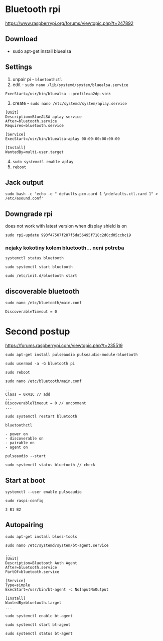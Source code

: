 # Bluetooth rpi

https://www.raspberrypi.org/forums/viewtopic.php?t=247892

## Download 

- sudo apt-get install bluealsa

## Settings

1. unpair pi - ```bluetoothctl```
2. edit - ```sudo nano /lib/systemd/system/bluealsa.service```

```
ExecStart=/usr/bin/bluealsa --profile=a2dp-sink
```

3. create - ```sudo nano /etc/systemd/system/aplay.service```

```
[Unit]
Description=BlueALSA aplay service
After=bluetooth.service
Requires=bluetooth.service
    
[Service]
ExecStart=/usr/bin/bluealsa-aplay 00:00:00:00:00:00
    
[Install]
WantedBy=multi-user.target
```

4. ```sudo systemctl enable aplay```
5. ```reboot```

## Jack output

```sudo bash -c 'echo -e " defaults.pcm.card 1 \ndefaults.ctl.card 1" > /etc/asound.conf'```

## Downgrade rpi

does not work with latest version when display shield is on

```sudo rpi-update 993f47507f287f5da56495f718c2d0cd05ccbc19```

### nejaky kokotiny kolem bluetooth... neni potreba

```systemctl status bluetooth```

```sudo systemctl start bluetooth```

```sudo /etc/init.d/bluetooth start```

## discoverable bluetooth

```sudo nano /etc/bluetooth/main.conf```

```
DiscoverableTimeout = 0
```

# Second postup

https://forums.raspberrypi.com/viewtopic.php?t=235519

```
sudo apt-get install pulseaudio pulseaudio-module-bluetooth

sudo usermod -a -G bluetooth pi

sudo reboot

sudo nano /etc/bluetooth/main.conf

...
Class = 0x41C // add
...
DiscoverableTimeout = 0 // uncomment
...

sudo systemctl restart bluetooth

bluetoothctl

- power on
- discoverable on
- pairable on
- agent on

pulseaudio --start

sudo systemctl status bluetooth // check
```

## Start at boot

```
systemctl --user enable pulseaudio

sudo raspi-config

3 B1 B2
```

## Autopairing

```
sudo apt-get install bluez-tools

sudo nano /etc/systemd/system/bt-agent.service

...
[Unit]
Description=Bluetooth Auth Agent
After=bluetooth.service
PartOf=bluetooth.service

[Service]
Type=simple
ExecStart=/usr/bin/bt-agent -c NoInputNoOutput

[Install]
WantedBy=bluetooth.target
...

sudo systemctl enable bt-agent

sudo systemctl start bt-agent

sudo systemctl status bt-agent 
```